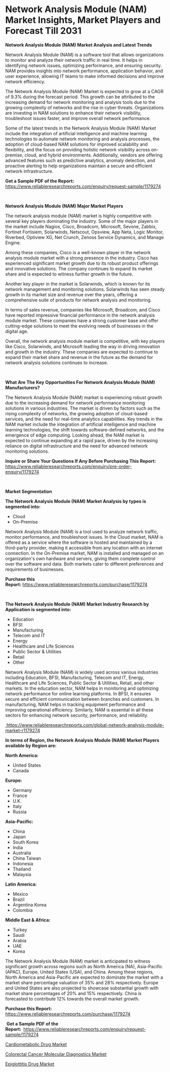 <p><h1>Network Analysis Module (NAM) Market Insights, Market Players and Forecast Till 2031</h1></p><p><strong>Network Analysis Module (NAM) Market Analysis and Latest Trends</strong></p>
<p><p>Network Analysis Module (NAM) is a software tool that allows organizations to monitor and analyze their network traffic in real time. It helps in identifying network issues, optimizing performance, and ensuring security. NAM provides insights into network performance, application behavior, and user experience, allowing IT teams to make informed decisions and improve network efficiency.</p><p>The Network Analysis Module (NAM) Market is expected to grow at a CAGR of 9.3% during the forecast period. This growth can be attributed to the increasing demand for network monitoring and analysis tools due to the growing complexity of networks and the rise in cyber threats. Organizations are investing in NAM solutions to enhance their network visibility, troubleshoot issues faster, and improve overall network performance.</p><p>Some of the latest trends in the Network Analysis Module (NAM) Market include the integration of artificial intelligence and machine learning technologies to automate network monitoring and analysis processes, the adoption of cloud-based NAM solutions for improved scalability and flexibility, and the focus on providing holistic network visibility across on-premise, cloud, and hybrid environments. Additionally, vendors are offering advanced features such as predictive analytics, anomaly detection, and proactive alerting to help organizations maintain a secure and efficient network infrastructure.</p></p>
<p><strong>Get a Sample PDF of the Report:&nbsp;</strong> <a href="https://www.reliableresearchreports.com/enquiry/request-sample/1179274">https://www.reliableresearchreports.com/enquiry/request-sample/1179274</a></p>
<p>&nbsp;</p>
<p><strong>Network Analysis Module (NAM) Major Market Players</strong></p>
<p><p>The network analysis module (NAM) market is highly competitive with several key players dominating the industry. Some of the major players in the market include Nagios, Cisco, Broadcom, Microsoft, Sevone, Zabbix, Fortinet Fortisiem, Solarwinds, Netscout, Opsview, App Neta, Logic Monitor, Riverbed, Optiview XG, Net Crunch, Zenoss Service Dynamics, and Manage Engine.</p><p>Among these companies, Cisco is a well-known player in the network analysis module market with a strong presence in the industry. Cisco has experienced significant market growth due to its robust product offerings and innovative solutions. The company continues to expand its market share and is expected to witness further growth in the future. </p><p>Another key player in the market is Solarwinds, which is known for its network management and monitoring solutions. Solarwinds has seen steady growth in its market size and revenue over the years, offering a comprehensive suite of products for network analysis and monitoring.</p><p>In terms of sales revenue, companies like Microsoft, Broadcom, and Cisco have reported impressive financial performance in the network analysis module market. These companies have a strong customer base and offer cutting-edge solutions to meet the evolving needs of businesses in the digital age.</p><p>Overall, the network analysis module market is competitive, with key players like Cisco, Solarwinds, and Microsoft leading the way in driving innovation and growth in the industry. These companies are expected to continue to expand their market share and revenue in the future as the demand for network analysis solutions continues to increase.</p></p>
<p>&nbsp;</p>
<p><strong>What Are The Key Opportunities For Network Analysis Module (NAM) Manufacturers?</strong></p>
<p><p>The Network Analysis Module (NAM) market is experiencing robust growth due to the increasing demand for network performance monitoring solutions in various industries. The market is driven by factors such as the rising complexity of networks, the growing adoption of cloud-based services, and the need for real-time analytics capabilities. Key trends in the NAM market include the integration of artificial intelligence and machine learning technologies, the shift towards software-defined networks, and the emergence of edge computing. Looking ahead, the NAM market is expected to continue expanding at a rapid pace, driven by the increasing reliance on digital infrastructure and the need for advanced network monitoring solutions.</p></p>
<p><strong>Inquire or Share Your Questions If Any Before Purchasing This Report:</strong> <a href="https://www.reliableresearchreports.com/enquiry/pre-order-enquiry/1179274">https://www.reliableresearchreports.com/enquiry/pre-order-enquiry/1179274</a></p>
<p>&nbsp;</p>
<p><strong>Market Segmentation</strong></p>
<p><strong>The Network Analysis Module (NAM) Market Analysis by types is segmented into:</strong></p>
<p><ul><li>Cloud</li><li>On-Premise</li></ul></p>
<p><p>Network Analysis Module (NAM) is a tool used to analyze network traffic, monitor performance, and troubleshoot issues. In the Cloud market, NAM is offered as a service where the software is hosted and maintained by a third-party provider, making it accessible from any location with an internet connection. In the On-Premise market, NAM is installed and managed on an organization's own hardware and servers, giving them complete control over the software and data. Both markets cater to different preferences and requirements of businesses.</p></p>
<p><strong>Purchase this Report:&nbsp;</strong><a href="https://www.reliableresearchreports.com/purchase/1179274">https://www.reliableresearchreports.com/purchase/1179274</a></p>
<p>&nbsp;</p>
<p><strong>The Network Analysis Module (NAM) Market Industry Research by Application is segmented into:</strong></p>
<p><ul><li>Education</li><li>BFSI</li><li>Manufacturing</li><li>Telecom and IT</li><li>Energy</li><li>Healthcare and Life Sciences</li><li>Public Sector & Utilities</li><li>Retail</li><li>Other</li></ul></p>
<p><p>Network Analysis Module (NAM) is widely used across various industries including Education, BFSI, Manufacturing, Telecom and IT, Energy, Healthcare and Life Sciences, Public Sector & Utilities, Retail, and other markets. In the education sector, NAM helps in monitoring and optimizing network performance for online learning platforms. In BFSI, it ensures secure and efficient communication between branches and customers. In manufacturing, NAM helps in tracking equipment performance and improving operational efficiency. Similarly, NAM is essential in all these sectors for enhancing network security, performance, and reliability.</p></p>
<p><a href="https://www.reliableresearchreports.com/global-network-analysis-module-market-r1179274">&nbsp;https://www.reliableresearchreports.com/global-network-analysis-module-market-r1179274</a></p>
<p><strong>In terms of Region, the Network Analysis Module (NAM) Market Players available by Region are:</strong></p>
<p>
    <p> <strong> North America: </strong>
        <ul>
            <li>United States</li>
            <li>Canada</li>
        </ul>
        </p> 
    <p> <strong> Europe: </strong>
        <ul>
            <li>Germany</li>
            <li>France</li>
            <li>U.K.</li>
            <li>Italy</li>
            <li>Russia</li>
        </ul>
        </p> 
    <p> <strong> Asia-Pacific: </strong>
        <ul>
            <li>China</li>
            <li>Japan</li>
            <li>South Korea</li>
            <li>India</li>
            <li>Australia</li>
            <li>China Taiwan</li>
            <li>Indonesia</li>
            <li>Thailand</li>
            <li>Malaysia</li>
        </ul>
        </p> 
    <p> <strong> Latin America: </strong>
        <ul>
            <li>Mexico</li>
            <li>Brazil</li>
            <li>Argentina Korea</li>
            <li>Colombia</li>
        </ul>
        </p> 
    <p> <strong> Middle East & Africa: </strong>
        <ul>
            <li>Turkey</li>
            <li>Saudi</li>
            <li>Arabia</li>
            <li>UAE</li>
            <li>Korea</li>
        </ul>
    </p>
    </p>
<p><p>The Network Analysis Module (NAM) market is anticipated to witness significant growth across regions such as North America (NA), Asia-Pacific (APAC), Europe, United States (USA), and China. Among these regions, North America and Asia-Pacific are expected to dominate the market with a market share percentage valuation of 35% and 28% respectively. Europe and United States are also projected to showcase substantial growth with market share percentages of 20% and 15% respectively. China is forecasted to contribute 12% towards the overall market growth.</p></p>
<p><strong>Purchase this Report: </strong><a href="https://www.reliableresearchreports.com/purchase/1179274">https://www.reliableresearchreports.com/purchase/1179274</a></p>
<p>&nbsp;<strong>Get a Sample PDF of the Report:&nbsp;&nbsp;</strong><a href="https://www.reliableresearchreports.com/enquiry/request-sample/1179274">https://www.reliableresearchreports.com/enquiry/request-sample/1179274</a></p>
<p><strong></strong></p>
<p><p><a href="https://github.com/lamhaoka57/Market-Research-Report-List-1/blob/main/cardiometabolic-drug-market.md">Cardiometabolic Drug Market</a></p><p><a href="https://github.com/RichRobinson5/Market-Research-Report-List-6/blob/main/colorectal-cancer-molecular-diagnostics-market.md">Colorectal Cancer Molecular Diagnostics Market</a></p><p><a href="https://github.com/caominhtri712020/Market-Research-Report-List-1/blob/main/epiglottitis-drug-market.md">Epiglottitis Drug Market</a></p></p>